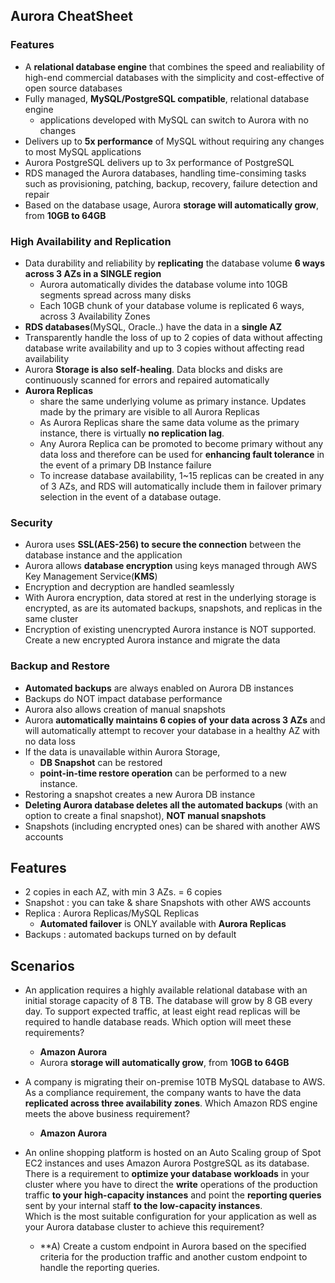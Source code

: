 ## Aurora CheatSheet 
### Features 
- A **relational database engine** that combines the speed and realiability of high-end commercial databases with the simplicity and cost-effective of open source databases 
- Fully managed, **MySQL/PostgreSQL compatible**, relational database engine
  - applications developed with MySQL can switch to Aurora with no changes
- Delivers up to **5x performance** of MySQL without requiring any changes to most MySQL applications 
- Aurora PostgreSQL delivers up to 3x performance of PostgreSQL
- RDS managed the Aurora databases, handling time-consiming tasks such as provisioning, patching, backup, recovery, failure detection and repair
- Based on the database usage, Aurora **storage will automatically grow**, from **10GB to 64GB**

### High Availability and Replication
- Data durability and reliability by **replicating** the database volume **6 ways across 3 AZs in a SINGLE region**
  - Aurora automatically divides the database volume into 10GB segments spread across many disks
  - Each 10GB chunk of your database volume is replicated 6 ways, across 3 Availability Zones
- **RDS databases**(MySQL, Oracle..) have the data in a **single AZ**
- Transparently handle the loss of up to 2 copies of data without affecting database write availability and up to 3 copies without affecting read availability 
- Aurora **Storage is also self-healing**. Data blocks and disks are continuously scanned for errors and repaired automatically
- **Aurora Replicas** 
  - share the same underlying volume as primary instance. Updates made by the primary are visible to all Aurora Replicas
  - As Aurora Replicas share the same data volume as the primary instance, there is virtually **no replication lag**.
  - Any Aurora Replica can be promoted to become primary without any data loss and therefore can be used for **enhancing fault tolerance** in the event of a primary DB Instance failure 
  - To increase database availability, 1~15 replicas can be created in any of 3 AZs, and RDS will automatically include them in failover primary selection in the event of a database outage.
  
### Security 
- Aurora uses **SSL(AES-256) to secure the connection** between the database instance and the application
- Aurora allows **database encryption** using keys managed through AWS Key Management Service(**KMS**)
- Encryption and decryption are handled seamlessly 
- With Aurora encryption, data stored at rest in the underlying storage is encrypted, as are its automated backups, snapshots, and replicas in the same cluster
- Encryption of existing unencrypted Aurora instance is NOT supported. Create a new encrypted Aurora instance and migrate the data

### Backup and Restore 
- **Automated backups** are always enabled on Aurora DB instances 
- Backups do NOT impact database performance 
- Aurora also allows creation of manual snapshots
- Aurora **automatically maintains 6 copies of your data across 3 AZs** and will automatically attempt to recover your database in a healthy AZ with no data loss
- If the data is unavailable within Aurora Storage, 
  - **DB Snapshot** can be restored
  - **point-in-time restore operation** can be performed to a new instance. 
- Restoring a snapshot creates a new Aurora DB instance 
- **Deleting Aurora database deletes all the automated backups** (with an option to create a final snapshot), **NOT manual snapshots**
- Snapshots (including encrypted ones) can be shared with another AWS accounts  


## Features
- 2 copies in each AZ, with min 3 AZs. = 6 copies
- Snapshot : you can take & share Snapshots with other AWS accounts
- Replica : Aurora Replicas/MySQL Replicas 
  - **Automated failover** is ONLY available with **Aurora Replicas**
- Backups : automated backups turned on by default  


## Scenarios 
- An application requires a highly available relational database with an initial storage capacity of 8 TB. The database will grow by 8 GB every day. To support expected traffic, at least eight read replicas will be required to handle database reads. Which option will meet these requirements?
  - **Amazon Aurora**
  - Aurora **storage will automatically grow**, from **10GB to 64GB**  

- A company is migrating their on-premise 10TB MySQL database to AWS. As a compliance requirement, the company wants to have the data **replicated across three availability zones**. Which Amazon RDS engine meets the above business requirement?
  - **Amazon Aurora**

- An online shopping platform is hosted on an Auto Scaling group of Spot EC2 instances and uses Amazon Aurora PostgreSQL as its database. There is a requirement to **optimize your database workloads** in your cluster where you have to direct the **write** operations of the production traffic **to your high-capacity instances** and point the **reporting queries** sent by your internal staff **to the low-capacity instances**.    
Which is the most suitable configuration for your application as well as your Aurora database cluster to achieve this requirement?
  - **A) Create a custom endpoint in Aurora based on the specified criteria for the production traffic and another custom endpoint to handle the reporting queries.  
 
